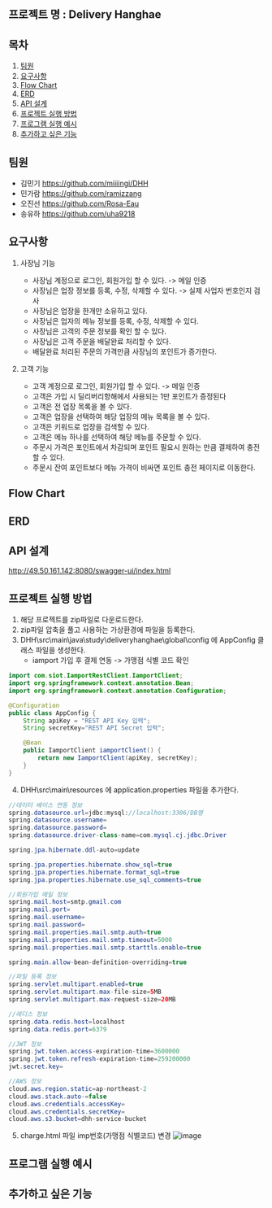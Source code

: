 ## 프로젝트 명 : Delivery Hanghae

## 목차
1. [팀원](#팀원)
2. [요구사항](#요구사항)
3. [Flow Chart](#Flow-Chart)
4. [ERD](#ERD)
5. [API 설계](#API-설계)
6. [프로젝트 실행 방법](#프로젝트-실행-방법)
7. [프로그램 실행 예시](#프로그램-실행-예시)
8. [추가하고 싶은 기능](#추가하고-싶은-기능)

## 팀원
* 김민기 https://github.com/miiiingi/DHH
* 민가람 https://github.com/ramizzang
* 오진선 https://github.com/Rosa-Eau
* 송유하 https://github.com/uha9218

## 요구사항
1. 사장님 기능
   * 사장님 계정으로 로그인, 회원가입 할 수 있다. -> 메일 인증
   * 사장님은 업장 정보를 등록, 수정, 삭제할 수 있다. -> 실제 사업자 번호인지 검사
   * 사장님은 업장을 한개만 소유하고 있다.
   * 사장님은 업자의 메뉴 정보를 등록, 수정, 삭제할 수 있다.
   * 사장님은 고객의 주문 정보를 확인 할 수 있다.
   * 사장님은 고객 주문을 배달완료 처리할 수 있다.
   * 배달완료 처리된 주문의 가격만큼 사장님의 포인트가 증가한다.

2. 고객 기능
   * 고객 계정으로 로그인, 회원가입 할 수 있다. -> 메일 인증
   * 고객은 가입 시 딜리버리항해에서 사용되는 1만 포인트가 증정된다
   * 고객은 전 업장 목록을 볼 수 있다.
   * 고객은 업장을 선택하여 해당 업장의 메뉴 목록을 볼 수 있다.
   * 고객은 키워드로 업장을 검색할 수 있다.
   * 고객은 메뉴 하나를 선택하여 해당 메뉴를 주문할 수 있다.
   * 주문시 가격은 포인트에서 차감되며 포인트 필요시 원하는 만큼 결제하여 충전할 수 있다.
   * 주문시 잔여 포인트보다 메뉴 가격이 비싸면 포인트 충전 페이지로 이동한다.

## Flow Chart

## ERD

## API 설계
http://49.50.161.142:8080/swagger-ui/index.html

## 프로젝트 실행 방법
1. 해당 프로젝트를 zip파일로 다운로드한다.
2. zip파일 압축을 풀고 사용하는 가상환경에 파일을 등록한다.
3. DHH\src\main\java\study\deliveryhanghae\global\config 에 AppConfig 클래스 파일을 생성한다.
   * iamport 가입 후 결제 연동 -> 가맹점 식별 코드 확인
```java
import com.siot.IamportRestClient.IamportClient;
import org.springframework.context.annotation.Bean;
import org.springframework.context.annotation.Configuration;

@Configuration
public class AppConfig {
    String apiKey = "REST API Key 입력";
    String secretKey="REST API Secret 입력";

    @Bean
    public IamportClient iamportClient() {
        return new IamportClient(apiKey, secretKey);
    }
}
```
4. DHH\src\main\resources 에 application.properties 파일을 추가한다.
```java
//데이터 베이스 연동 정보
spring.datasource.url=jdbc:mysql://localhost:3306/DB명
spring.datasource.username=
spring.datasource.password=
spring.datasource.driver-class-name=com.mysql.cj.jdbc.Driver

spring.jpa.hibernate.ddl-auto=update

spring.jpa.properties.hibernate.show_sql=true
spring.jpa.properties.hibernate.format_sql=true
spring.jpa.properties.hibernate.use_sql_comments=true

//회원가입 메일 정보
spring.mail.host=smtp.gmail.com
spring.mail.port=
spring.mail.username=
spring.mail.password=
spring.mail.properties.mail.smtp.auth=true
spring.mail.properties.mail.smtp.timeout=5000
spring.mail.properties.mail.smtp.starttls.enable=true

spring.main.allow-bean-definition-overriding=true

//파일 등록 정보
spring.servlet.multipart.enabled=true
spring.servlet.multipart.max-file-size=5MB
spring.servlet.multipart.max-request-size=20MB

//레디스 정보
spring.data.redis.host=localhost
spring.data.redis.port=6379

//JWT 정보
spring.jwt.token.access-expiration-time=3600000
spring.jwt.token.refresh-expiration-time=259200000
jwt.secret.key=

//AWS 정보
cloud.aws.region.static=ap-northeast-2
cloud.aws.stack.auto-=false
cloud.aws.credentials.accessKey=
cloud.aws.credentials.secretKey=
cloud.aws.s3.bucket=dhh-service-bucket

```
5. charge.html 파일 imp번호(가맹점 식별코드) 변경
![image](https://github.com/miiiingi/DHH/assets/77494780/18a8416f-ac56-40a4-87fe-a67c90ee8c58)

## 프로그램 실행 예시

## 추가하고 싶은 기능 
